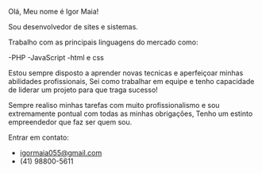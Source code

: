 Olá, Meu nome é Igor Maia!

Sou desenvolvedor de sites e sistemas.

Trabalho com as principais linguagens do mercado como:

-PHP
-JavaScript
-html e css

Estou sempre disposto a aprender novas tecnicas e aperfeiçoar minhas abilidades profissionais,
Sei como trabalhar em equipe e tenho capacidade de liderar um projeto para que traga sucesso!

Sempre realiso minhas tarefas com muito profissionalismo e sou extremamente pontual com todas as minhas obrigações,
Tenho um estinto empreendedor que faz ser quem sou.

  Entrar em contato: 
- igormaia055@gmail.com
- (41) 98800-5611
